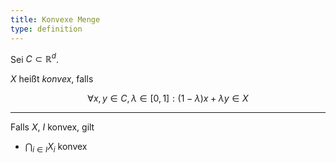 ```yaml
---
title: Konvexe Menge
type: definition
---
```


Sei $C \subset \mathbb{R}^d$.

$X$ heißt *konvex*, falls

$$
	\forall x, y \in C, \lambda \in [0, 1] : (1 - \lambda)x + \lambda y \in X
$$

---

Falls $X$, $I$ konvex, gilt
- $\bigcap_{i \in I} X_i$ konvex